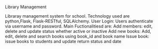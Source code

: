 Library Management

Libraray management system for school. Technology used are python,Flask, Flask-RESTful, SQLAlchemy. User Login: Users authenticate via username and password. Main Fuctionalitiesd are: Add members: edit, delete and update status whether active or inactive Add new books: Add, edit, delete and search books using book_id and book name Issue book: issue books to students and update return status and date
